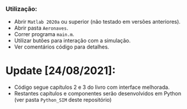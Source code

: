 ### Utilização:

- Abrir ```Matlab 2020a``` ou superior (não testado em versões anteriores).
- Abrir pasta ```Aeronaves```.
- Correr programa ```main.m```.
- Utilizar butões para interação com a simulação.
- Ver comentários código para detalhes.

# Update [24/08/2021]: 

- Código segue capítulos 2 e 3 do livro com interface melhorada.
- Restantes capítulos e componentes serão desenvolvidos em Python (ver pasta ```Python_SIM``` deste repositório)

